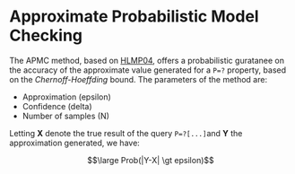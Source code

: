 # Approximate Probabilistic Model Checking

The APMC method, based on [HLMP04](https://www.prismmodelchecker.org/manual/Main/References#HLMP04), offers a probabilistic guratanee on the accuracy of the approximate value generated for a `P=?` property, based on the *Chernoff-Hoeffding* bound. The parameters of the method are:

- Approximation (epsilon)
- Confidence (delta)
- Number of samples (N)

Letting **X** denote the true result of the query `P=?[...]`and **Y** the approximation generated, we have:

$$\large Prob(|Y-X| \gt epsilon)$$


